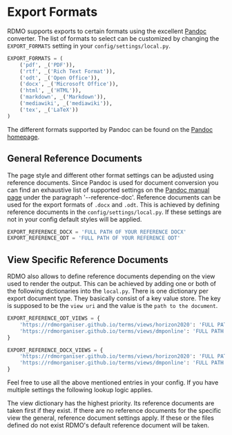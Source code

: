 # Export Formats

RDMO supports exports to certain formats using the excellent [Pandoc](https://pandoc.org/) converter. The list of formats to select can be customized by changing the `EXPORT_FORMATS` setting in your `config/settings/local.py`.

```python
EXPORT_FORMATS = (
    ('pdf', _('PDF')),
    ('rtf', _('Rich Text Format')),
    ('odt', _('Open Office')),
    ('docx', _('Microsoft Office')),
    ('html', _('HTML')),
    ('markdown', _('Markdown')),
    ('mediawiki', _('mediawiki')),
    ('tex', _('LaTeX'))
)
```

The different formats supported by Pandoc can be found on the [Pandoc homepage](https://pandoc.org/).

## General Reference Documents

The page style and different other format settings can be adjusted using reference documents. Since Pandoc is used for document conversion you can find an exhaustive list of supported settings on the [Pandoc manual page](https://pandoc.org/MANUAL.html) under the paragraph '--reference-doc'. Reference documents can be used for the export formats of `.docx` and `.odt`. This is achieved by defining reference documents in the `config/settings/local.py`. If these settings are not in your config default styles will be applied.

```python
EXPORT_REFERENCE_DOCX = 'FULL PATH OF YOUR REFERENCE DOCX'
EXPORT_REFERENCE_ODT = 'FULL PATH OF YOUR REFERENCE ODT'
```

## View Specific Reference Documents

RDMO also allows to define reference documents depending on the view used to render the output. This can be achieved by adding one or both of the following dictionaries into the `local.py`. There is one dictionary per export document type. They basically consist of a key value store. The key is supposed to be the `view uri` and the value is the `path to the document`.

```python
EXPORT_REFERENCE_ODT_VIEWS = {
    'https://rdmorganiser.github.io/terms/views/horizon2020': 'FULL PATH OF YOUR REFERENCE ODT',
    'https://rdmorganiser.github.io/terms/views/dmponline': 'FULL PATH OF YOUR REFERENCE ODT'
}

EXPORT_REFERENCE_DOCX_VIEWS = {
    'https://rdmorganiser.github.io/terms/views/horizon2020': 'FULL PATH OF YOUR REFERENCE DOCX',
    'https://rdmorganiser.github.io/terms/views/dmponline': 'FULL PATH OF YOUR REFERENCE ODT'
}
```

Feel free to use all the above mentioned entries in your config. If you have multiple settings the following lookup logic applies.

The view dictionary has the highest priority. Its reference documents are taken first if they exist. If there are no reference documents for the specific view the general, reference document settings apply. If these or the files defined do not exist RDMO's default reference document will be taken.
